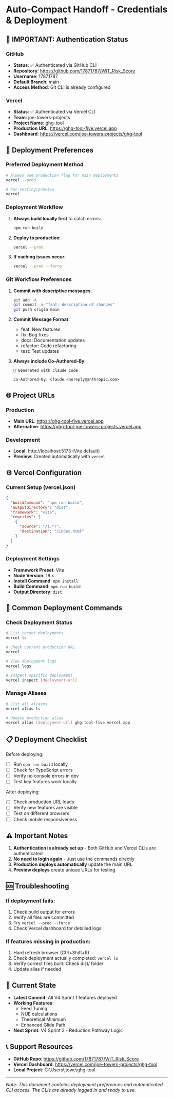 # Auto-Compact Handoff - Credentials & Deployment

## 🔐 IMPORTANT: Authentication Status

### GitHub
- **Status**: ✅ Authenticated via GitHub CLI
- **Repository**: https://github.com/17871787/WiT_Risk_Score
- **Username**: 17871787
- **Default Branch**: main
- **Access Method**: Git CLI is already configured

### Vercel
- **Status**: ✅ Authenticated via Vercel CLI
- **Team**: joe-towers-projects
- **Project Name**: ghg-tool
- **Production URL**: https://ghg-tool-five.vercel.app
- **Dashboard**: https://vercel.com/joe-towers-projects/ghg-tool

## 🚀 Deployment Preferences

### Preferred Deployment Method
```bash
# Always use production flag for main deployments
vercel --prod

# For testing/preview
vercel
```

### Deployment Workflow
1. **Always build locally first** to catch errors:
   ```bash
   npm run build
   ```

2. **Deploy to production**:
   ```bash
   vercel --prod
   ```

3. **If caching issues occur**:
   ```bash
   vercel --prod --force
   ```

### Git Workflow Preferences
1. **Commit with descriptive messages**:
   ```bash
   git add -A
   git commit -m "feat: description of changes"
   git push origin main
   ```

2. **Commit Message Format**:
   - feat: New features
   - fix: Bug fixes
   - docs: Documentation updates
   - refactor: Code refactoring
   - test: Test updates

3. **Always include Co-Authored-By**:
   ```
   🤖 Generated with Claude Code
   
   Co-Authored-By: Claude <noreply@anthropic.com>
   ```

## 🌐 Project URLs

### Production
- **Main URL**: https://ghg-tool-five.vercel.app
- **Alternative**: https://ghg-tool-joe-towers-projects.vercel.app

### Development
- **Local**: http://localhost:5173 (Vite default)
- **Preview**: Created automatically with `vercel`

## ⚙️ Vercel Configuration

### Current Setup (vercel.json)
```json
{
  "buildCommand": "npm run build",
  "outputDirectory": "dist",
  "framework": "vite",
  "rewrites": [
    {
      "source": "/(.*)",
      "destination": "/index.html"
    }
  ]
}
```

### Deployment Settings
- **Framework Preset**: Vite
- **Node Version**: 18.x
- **Install Command**: `npm install`
- **Build Command**: `npm run build`
- **Output Directory**: `dist`

## 🔧 Common Deployment Commands

### Check Deployment Status
```bash
# List recent deployments
vercel ls

# Check current production URL
vercel

# View deployment logs
vercel logs

# Inspect specific deployment
vercel inspect [deployment-url]
```

### Manage Aliases
```bash
# List all aliases
vercel alias ls

# Update production alias
vercel alias [deployment-url] ghg-tool-five.vercel.app
```

## 📋 Deployment Checklist

Before deploying:
- [ ] Run `npm run build` locally
- [ ] Check for TypeScript errors
- [ ] Verify no console errors in dev
- [ ] Test key features work locally

After deploying:
- [ ] Check production URL loads
- [ ] Verify new features are visible
- [ ] Test on different browsers
- [ ] Check mobile responsiveness

## ⚠️ Important Notes

1. **Authentication is already set up** - Both GitHub and Vercel CLIs are authenticated
2. **No need to login again** - Just use the commands directly
3. **Production deploys automatically** update the main URL
4. **Preview deploys** create unique URLs for testing

## 🆘 Troubleshooting

### If deployment fails:
1. Check build output for errors
2. Verify all files are committed
3. Try `vercel --prod --force`
4. Check Vercel dashboard for detailed logs

### If features missing in production:
1. Hard refresh browser (Ctrl+Shift+R)
2. Check deployment actually completed: `vercel ls`
3. Verify correct files built: Check dist/ folder
4. Update alias if needed

## 🔄 Current State

- **Latest Commit**: All V4 Sprint 1 features deployed
- **Working Features**: 
  - Feed Tuning
  - NUE calculations
  - Theoretical Minimum
  - Enhanced Glide Path
- **Next Sprint**: V4 Sprint 2 - Reduction Pathway Logic

## 📞 Support Resources

- **GitHub Repo**: https://github.com/17871787/WiT_Risk_Score
- **Vercel Dashboard**: https://vercel.com/joe-towers-projects/ghg-tool
- **Local Project**: C:\Users\jtowe\ghg-tool

---

*Note: This document contains deployment preferences and authenticated CLI access. The CLIs are already logged in and ready to use.*